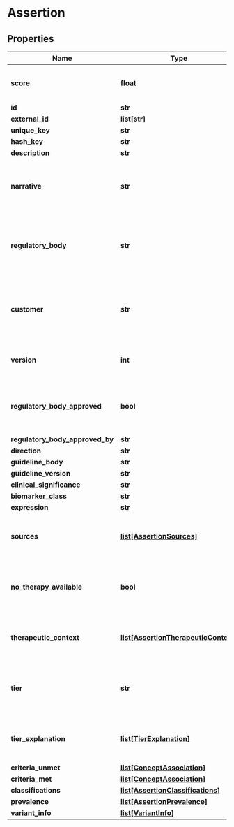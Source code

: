 # Assertion

## Properties
Name | Type | Description | Notes
------------ | ------------- | ------------- | -------------
**score** | **float** | indicator of the quality of the match. | [optional] 
**id** | **str** |  | 
**external_id** | **list[str]** |  | [optional] 
**unique_key** | **str** |  | 
**hash_key** | **str** |  | [optional] 
**description** | **str** |  | [optional] 
**narrative** | **str** | A human readeable narrative describing the assertion. | [optional] 
**regulatory_body** | **str** | The regulatory body that has governance over this assertion. | 
**customer** | **str** | The customer identifier that has governance over this assertion. | 
**version** | **int** | The assertion set version number. | 
**regulatory_body_approved** | **bool** | If true, this assertion&#x27;s therapuetic context has regulatory approval. | [optional] 
**regulatory_body_approved_by** | **str** |  | [optional] 
**direction** | **str** |  | [optional] 
**guideline_body** | **str** |  | [optional] 
**guideline_version** | **str** |  | [optional] 
**clinical_significance** | **str** |  | [optional] 
**biomarker_class** | **str** |  | [optional] 
**expression** | **str** |  | [optional] 
**sources** | [**list[AssertionSources]**](AssertionSources.md) | The supporting evidence for this assertion. | [optional] 
**no_therapy_available** | **bool** | If true, there is no therapy related to this assertion. | [optional] 
**therapeutic_context** | [**list[AssertionTherapeuticContext]**](AssertionTherapeuticContext.md) | The therapies associated with this assertion. | [optional] 
**tier** | **str** | The tiering template specific tier associated with the therapy. | [optional] 
**tier_explanation** | [**list[TierExplanation]**](TierExplanation.md) | The explanation of how the tier was calculated. | [optional] 
**criteria_unmet** | [**list[ConceptAssociation]**](ConceptAssociation.md) |  | [optional] 
**criteria_met** | [**list[ConceptAssociation]**](ConceptAssociation.md) |  | [optional] 
**classifications** | [**list[AssertionClassifications]**](AssertionClassifications.md) |  | [optional] 
**prevalence** | [**list[AssertionPrevalence]**](AssertionPrevalence.md) |  | [optional] 
**variant_info** | [**list[VariantInfo]**](VariantInfo.md) |  | [optional] 



